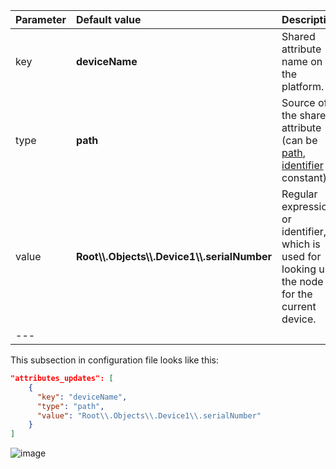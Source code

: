 | **Parameter** | **Default value**                                 | **Description**                                                                                           |
|:--------------|:--------------------------------------------------|-----------------------------------------------------------------------------------------------------------|
| key           | **deviceName**                                    | Shared attribute name on the platform.                                                                    |
| type          | **path**                                          | Source of the shared attribute (can be [path](#path-types), [identifier](#identifier-types) or constant). |
| value         | **Root\\\\.Objects\\\\.Device1\\\\.serialNumber** | Regular expression or identifier, which is used for looking up the node for the current device.           |
| ---           |                                                   |                                                                                                           |

This subsection in configuration file looks like this:

```json
"attributes_updates": [
    {
      "key": "deviceName",
      "type": "path",
      "value": "Root\\.Objects\\.Device1\\.serialNumber"
    }
]
```

![image](https://img.thingsboard.io/gateway/opc-ua-connector/opc-ua-subsection-attribute-updates-advanced-1-ce.png)
